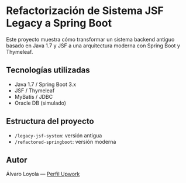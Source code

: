 # Refactorización de Sistema JSF Legacy a Spring Boot

Este proyecto muestra cómo transformar un sistema backend antiguo basado en Java 1.7 y JSF a una arquitectura moderna con Spring Boot y Thymeleaf.

## Tecnologías utilizadas
- Java 1.7 / Spring Boot 3.x
- JSF / Thymeleaf
- MyBatis / JDBC
- Oracle DB (simulado)

## Estructura del proyecto
- `/legacy-jsf-system`: versión antigua
- `/refactored-springboot`: versión moderna

## Autor
Álvaro Loyola — [Perfil Upwork](https://www.upwork.com/freelancers/~tu-id)

